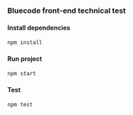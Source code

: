 ### Bluecode front-end technical test

#### Install dependencies

```bash
npm install
```

#### Run project

```bash
npm start
```

#### Test

```bash
npm test
```
